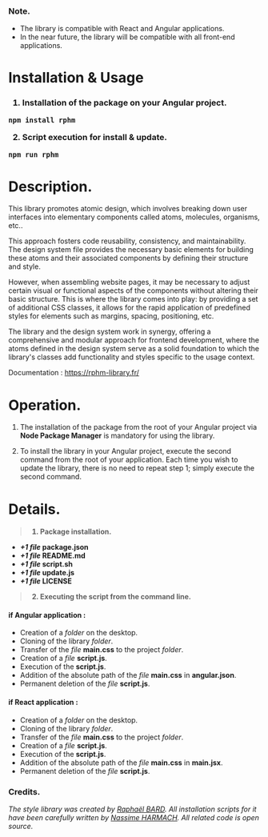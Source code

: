 ### Note.

- The library is compatible with React and Angular applications.
- In the near future, the library will be compatible with all front-end applications.

# Installation & Usage

<h3>

1. Installation of the package on your Angular project.

```
npm install rphm
```

2. Script execution for install & update.

```
npm run rphm
```

# Description.

This library promotes atomic design, which involves breaking down user interfaces into elementary components called atoms, molecules, organisms, etc..

This approach fosters code reusability, consistency, and maintainability. The design system file provides the necessary basic elements for building these atoms and their associated components by defining their structure and style.

However, when assembling website pages, it may be necessary to adjust certain visual or functional aspects of the components without altering their basic structure. This is where the library comes into play: by providing a set of additional CSS classes, it allows for the rapid application of predefined styles for elements such as margins, spacing, positioning, etc.

The library and the design system work in synergy, offering a comprehensive and modular approach for frontend development, where the atoms defined in the design system serve as a solid foundation to which the library's classes add functionality and styles specific to the usage context.

Documentation : https://rphm-library.fr/

# Operation.

1. The installation of the package from the root of your Angular project via **Node Package Manager** is mandatory for using the library.

2. To install the library in your Angular project, execute the second command from the root of your application. Each time you wish to update the library, there is no need to repeat step 1; simply execute the second command.

# Details.

<h4>

> 1. Package installation.

- _+1 file_ package.json
- _+1 file_ README.md
- _+1 file_ script.sh
- _+1 file_ update.js
- _+1 file_ LICENSE

> 2.  Executing the script from the command line.

#### if Angular application :
- Creation of a _folder_ on the desktop.
- Cloning of the library _folder_.
- Transfer of the _file_ **main.css** to the project _folder_.
- Creation of a _file_ **script.js**.
- Execution of the **script.js**.
- Addition of the absolute path of the _file_ **main.css** in **angular.json**.
- Permanent deletion of the _file_ **script.js**.

#### if React application :
- Creation of a _folder_ on the desktop.
- Cloning of the library _folder_.
- Transfer of the _file_ **main.css** to the project _folder_.
- Creation of a _file_ **script.js**.
- Execution of the **script.js**.
- Addition of the absolute path of the _file_ **main.css** in **main.jsx**.
- Permanent deletion of the _file_ **script.js**.

### Credits.
*The style library was created by [ Raphaël BARD](https://www.linkedin.com/in/rapha%C3%ABl-bard-8b1ba2133/). All installation scripts for it have been carefully written by [Nassime HARMACH](https://nassime-harmach.com/).*
*All related code is open source.*